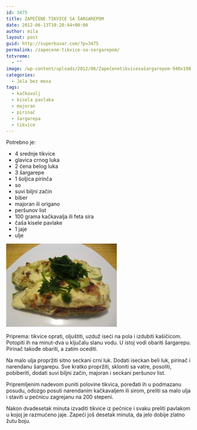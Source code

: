 ```yaml
---
id: 3475
title: ZAPEČENE TIKVICE SA ŠARGAREPOM
date: 2012-06-13T10:20:44+00:00
author: mila
layout: post
guid: http://superkuvar.com/?p=3475
permalink: /zapecene-tikvice-sa-sargarepom/
totvreme:
  - ""
image: /wp-content/uploads/2012/06/Zapečenetikvicesašargarepom-940x198.jpg
categories:
  - Jela bez mesa
tags:
  - kačkavalj
  - kisela pavlaka
  - majoran
  - pirinač
  - šargarepa
  - tikvice
---
```

Potrebno je:

  * 4 srednje tikvice
  * glavica crnog luka
  * 2 čena belog luka
  * 3 šargarepe
  * 1 šoljica pirinča
  * so
  * suvi biljni začin
  * biber
  * majoran ili origano
  * peršunov list
  * 100 grama kačkavalja ili feta sira
  * čaša kisele pavlake
  * 1 jaje
  * ulje

<img class="alignnone size-medium wp-image-3488" title="Zapečenetikvicesašargarepom" src="/wp-content/uploads/2012/06/Zape%C4%8Denetikvicesa%C5%A1argarepom-300x225.jpg" alt="" width="300" height="225" /> 

Priprema: tikvice oprati, oljuštiti, uzduž iseći na pola i izdubiti kašičicom. Potopiti ih na minut-dva u ključalu slanu vodu. U istoj vodi obariti šargarepu. Pirinač takođe obariti, a zatim ocediti.

Na malo ulja propržiti sitno seckani crni luk. Dodati iseckan beli luk, pirinač i narendanu šargarepu. Sve kratko propržiti, skloniti sa vatre, posoliti, pobiberiti, dodati suvi biljni začin, majoran i seckani peršunov list.

Pripremljenim nadevom puniti polovine tikvica, poređati ih u podmazanu posudu, odozgo posuti narendanim kačkavaljem ili sirom, preliti sa malo ulja i staviti u pećnicu zagrejanu na 200 stepeni.

Nakon dvadesetak minuta izvaditi tikvice iz pećnice i svaku preliti pavlakom u kojoj je razmućeno jaje. Zapeći još desetak minuta, da jelo dobije zlatno žutu boju.